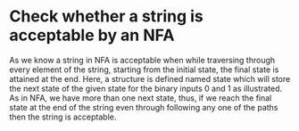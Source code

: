 # Check whether a string is acceptable by an NFA

As we know a string in NFA is acceptable when while traversing through every element of the string, starting from the initial state, the final state is attained at the end. 
Here, a structure is defined named state which will store the next state of the given state for the binary inputs 0 and 1 as illustrated. As in NFA, we have more than one next state, thus, if we reach the final state at the end of the string even through following any one of the paths then the string is acceptable.
